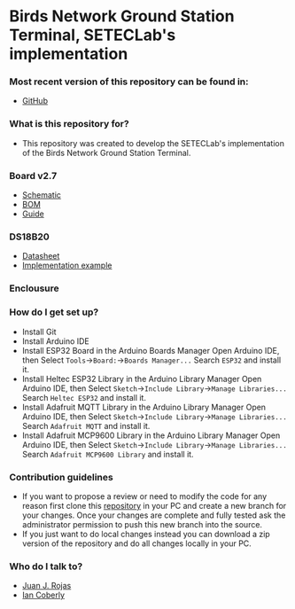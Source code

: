 Birds Network Ground Station Terminal, SETECLab's implementation
============

### Most recent version of this repository can be found in: ###

* [GitHub](https://github.com/Setec-Lab/birds_gst)

### What is this repository for? ###

* This repository was created to develop the SETECLab's implementation of the Birds Network Ground Station Terminal. 

### Board v2.7

* [Schematic](https://github.com/Setec-Lab/birds_gst/blob/dev/docs/GST_PCB_v2.7.pdf)
* [BOM](https://github.com/Setec-Lab/birds_gst/blob/dev/docs/Partlist_for_GST_PCB_v2.7.pdf)
* [Guide](https://github.com/Setec-Lab/birds_gst/blob/dev/docs/Guide_to_use_GST_PCB.pdf)

### DS18B20

* [Datasheet](https://cdn.sparkfun.com/datasheets/Sensors/Temp/DS18B20.pdf) 
* [Implementation example](https://create.arduino.cc/projecthub/TheGadgetBoy/ds18b20-digital-temperature-sensor-and-arduino-9cc806)

### Enclousure



### How do I get set up? ###

* Install Git
* Install Arduino IDE
* Install ESP32 Board in the Arduino Boards Manager
Open Arduino IDE, then Select `Tools`->`Board:`->`Boards Manager...`
Search `ESP32` and install it.
* Install Heltec ESP32 Library in the Arduino Library Manager
Open Arduino IDE, then Select `Sketch`->`Include Library`->`Manage Libraries...`
Search `Heltec ESP32` and install it.
* Install Adafruit MQTT Library in the Arduino Library Manager
Open Arduino IDE, then Select `Sketch`->`Include Library`->`Manage Libraries...`
Search `Adafruit MQTT` and install it.
* Install Adafruit MCP9600 Library in the Arduino Library Manager
Open Arduino IDE, then Select `Sketch`->`Include Library`->`Manage Libraries...`
Search `Adafruit MCP9600 Library` and install it.

### Contribution guidelines ###

* If you want to propose a review or need to modify the code for any reason first clone this [repository](https://github.com/DeltaLabo/caminos) in your PC and create a new branch for your changes. Once your changes are complete and fully tested ask the administrator permission to push this new branch into the source.
* If you just want to do local changes instead you can download a zip version of the repository and do all changes locally in your PC. 

### Who do I talk to? ###

* [Juan J. Rojas](mailto:juan.rojas@itcr.ac.cr)
* [Ian Coberly](mailto:cobjim28@gmail.com)
 